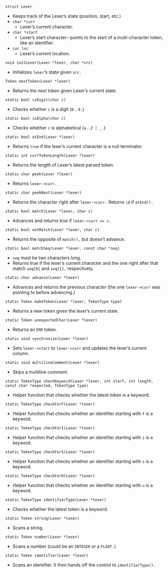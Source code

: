`struct Lexer`
* Keeps track of the Lexer’s state (position, start, etc.)
* `char *curr`
    * Lexer’s current character.
* `char *start`
    * Lexer’s start character--points to the start of a multi-character token, 
    like an identifier.
* `Loc loc`
    * Lexer’s current location.

`void initLexer(Lexer *lexer, char *src)`
* Initializes `lexer`’s state given `src.`

`Token nextToken(Lexer *lexer)`
* Returns the next token given Lexer’s current state.

`static bool isDigit(char c)`
* Checks whether `c` is a digit (`0..9.`)

`static bool isAlpha(char c)`
* Checks whether `c` is alphabetical (`a..Z | _.`)

`static bool atEnd(Lexer *lexer)`
* Returns `true` if the lexer’s current character is a null terminator.

`static int currTokenLength(Lexer *lexer)`
* Returns the length of Lexer’s latest parsed token.

`static char peek(Lexer *lexer)`
* Returns `lexer->curr.`

`static char peekNext(Lexer *lexer)`
* Returns the character right after `lexer->curr.`  Returns `\0` if `atEnd().`

`static bool match(Lexer *lexer, char c)`
* Advances and returns true if `lexer->curr == c.`

`static bool notMatch(Lexer *lexer, char c)`
* Returns the opposite of `match(),` but doesn’t advance.

`static bool matchSeq(Lexer *lexer, const char *seq)`
* `seq` must be two characters long.
* Returns true if the lexer’s current character and the one right after that 
match `seq[0]` and `seq[1],` respectively.

`static char advance(Lexer *lexer)`
* Advances and returns the previous character (the one `lexer->curr` was 
pointing to before advancing.)

`static Token makeToken(Lexer *lexer, TokenType type)`
* Returns a new token given the lexer’s current state.

`static Token unexpectedChar(Lexer *lexer)`
* Returns an `ERR` token.

`static void synchronize(Lexer *lexer)`
* Sets `lexer->start` to `lexer->curr` and updates the lexer’s current column.

`static void multilineComment(Lexer *lexer)`
* Skips a multiline comment.

`static TokenType checkKeyword(Lexer *lexer, int start, int length, 
const char *expected, TokenType type)`
* Helper function that checks whether the latest token is a keyword.

`static TokenType checkForF(Lexer *lexer)`
* Helper function that checks whether an identifier starting with `f` is a 
keyword.

`static TokenType checkForI(Lexer *lexer)`
* Helper function that checks whether an identifier starting with `i` is a 
keyword.

`static TokenType checkForS(Lexer *lexer)`
* Helper function that checks whether an identifier starting with `s` is a 
keyword.

`static TokenType checkForU(Lexer *lexer)`
* Helper function that checks whether an identifier starting with `u` is a 
keyword.

`static TokenType identifierType(Lexer *lexer)`
* Checks whether the latest token is a keyword.

`static Token string(Lexer *lexer)`
* Scans a string.

`static Token number(Lexer *lexer)`
* Scans a number (could be an `INTEGER` or a `FLOAT.`)

`static Token identifier(Lexer *lexer)`
* Scans an identifier.  It then hands off the control to `identifierType().`
